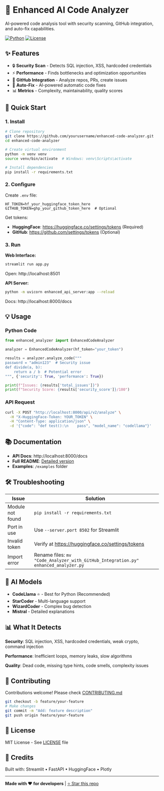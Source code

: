 # 🚀 Enhanced AI Code Analyzer

AI-powered code analysis tool with security scanning, GitHub integration, and auto-fix capabilities.

[![Python](https://img.shields.io/badge/python-3.8+-blue.svg)](https://www.python.org/downloads/)
[![License](https://img.shields.io/badge/license-MIT-green.svg)](LICENSE)

## ✨ Features

- 🔒 **Security Scan** - Detects SQL injection, XSS, hardcoded credentials
- ⚡ **Performance** - Finds bottlenecks and optimization opportunities
- 🐙 **GitHub Integration** - Analyze repos, PRs, create issues
- 🔧 **Auto-Fix** - AI-powered automatic code fixes
- 📊 **Metrics** - Complexity, maintainability, quality scores

## 🚀 Quick Start

### 1. Install

```bash
# Clone repository
git clone https://github.com/yourusername/enhanced-code-analyzer.git
cd enhanced-code-analyzer

# Create virtual environment
python -m venv venv
source venv/bin/activate  # Windows: venv\Scripts\activate

# Install dependencies
pip install -r requirements.txt
```

### 2. Configure

Create `.env` file:

```env
HF_TOKEN=hf_your_huggingface_token_here
GITHUB_TOKEN=ghp_your_github_token_here  # Optional
```

Get tokens:
- **HuggingFace**: https://huggingface.co/settings/tokens (Required)
- **GitHub**: https://github.com/settings/tokens (Optional)

### 3. Run

**Web Interface:**
```bash
streamlit run app.py
```
Open: http://localhost:8501

**API Server:**
```bash
python -m uvicorn enhanced_api_server:app --reload
```
Docs: http://localhost:8000/docs

## 💡 Usage

### Python Code

```python
from enhanced_analyzer import EnhancedCodeAnalyzer

analyzer = EnhancedCodeAnalyzer(hf_token="your_token")

results = analyzer.analyze_code("""
password = "admin123"  # Security issue
def divide(a, b):
    return a / b  # Potential error
""", {'security': True, 'performance': True})

print(f"Issues: {results['total_issues']}")
print(f"Security Score: {results['security_score']}/100")
```

### API Request

```bash
curl -X POST "http://localhost:8000/api/v2/analyze" \
  -H "X-HuggingFace-Token: YOUR_TOKEN" \
  -H "Content-Type: application/json" \
  -d '{"code": "def test():\n    pass", "model_name": "codellama"}'
```

## 📚 Documentation

- **API Docs**: http://localhost:8000/docs
- **Full README**: [Detailed version](README_FULL.md)
- **Examples**: `/examples` folder

## 🛠️ Troubleshooting

| Issue | Solution |
|-------|----------|
| Module not found | `pip install -r requirements.txt` |
| Port in use | Use `--server.port 8502` for Streamlit |
| Invalid token | Verify at https://huggingface.co/settings/tokens |
| Import error | Rename files: `mv "Code_Analyzer_with_GitHub_Integration.py" enhanced_analyzer.py` |

## 🤖 AI Models

- **CodeLlama** ⭐ - Best for Python (Recommended)
- **StarCoder** - Multi-language support
- **WizardCoder** - Complex bug detection
- **Mistral** - Detailed explanations

## 📊 What It Detects

**Security**: SQL injection, XSS, hardcoded credentials, weak crypto, command injection

**Performance**: Inefficient loops, memory leaks, slow algorithms

**Quality**: Dead code, missing type hints, code smells, complexity issues

## 🤝 Contributing

Contributions welcome! Please check [CONTRIBUTING.md](CONTRIBUTING.md)

```bash
git checkout -b feature/your-feature
# Make changes
git commit -m "Add: feature description"
git push origin feature/your-feature
```

## 📄 License

MIT License - See [LICENSE](LICENSE) file

## 🙏 Credits

Built with: Streamlit • FastAPI • HuggingFace • Plotly

---

**Made with ❤️ for developers** | [⭐ Star this repo](https://github.com/yourusername/enhanced-code-analyzer)
